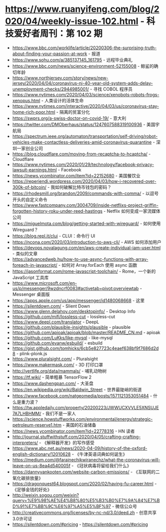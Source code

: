 # https://www.ruanyifeng.com/blog/2020/04/weekly-issue-102.html - 科技爱好者周刊：第 102 期

- https://www.bbc.com/worklife/article/20200306-the-surprising-truth-about-finding-your-passion-at-work - 报道
- https://www.sohu.com/a/385137145_161795 - 远程毕业典礼
- https://www.bbc.com/news/science-environment-52155008 - 鲸鲨的确切年龄
- https://www.northjersey.com/story/news/new-jersey/2020/04/04/coronavirus-nj-40-year-old-system-adds-delay-unemployment-checks/2944985001/ - 寻找 COBOL 程序员
- https://www.nytimes.com/2020/04/03/science/xenobots-robots-frogs-xenopus.html - 人类设计的活体生命
- https://www.nytimes.com/interactive/2020/04/03/us/coronavirus-stay-home-rich-poor.html - 隔离的贫富分化
- https://swprs.org/a-swiss-doctor-on-covid-19/ - 意大利
- https://twitter.com/DMOberhaus/status/1247607588319100936 - 美国宇航局
- https://spectrum.ieee.org/automaton/transportation/self-driving/robot-vehicles-make-contactless-deliveries-amid-coronavirus-quarantine - 深圳一家创业公司
- https://blog.cloudflare.com/moving-from-recaptcha-to-hcaptcha/ - Cloudflare
- https://www.nytimes.com/2020/01/29/technology/facebook-privacy-lawsuit-earnings.html - Facebook
- https://news.ycombinator.com/item?id=22152680 - 美国餐饮业
- https://reperiendi.wordpress.com/2020/04/03/how-i-recovered-over-300k-of-bitcoin/ - 我如何破解比特币钱包的密码？
- https://rhodesmill.org/brandon/2009/commands-with-comma/ - 以逗号开头的自定义命令
- https://www.fastcompany.com/3004709/inside-netflixs-project-griffin-forgotten-history-roku-under-reed-hastings - Netflix 如何变成一家流媒体公司
- https://miguelmota.com/blog/getting-started-with-wireguard/ - 如何使用 Wireguard？
- https://blog.repl.it/clui - CLUI：命令行 UI
- https://ncona.com/2020/03/introduction-to-aws-cli/ - AWS 如何添加用户
- https://devops.novalagung.com/en/aws-create-individual-iam-user.html - 类似的文章
- https://advancedweb.hu/how-to-use-async-functions-with-array-foreach-in-javascript/ - 如何对 Array.forEach 使用 async 函数
- https://jasonformat.com/rome-javascript-toolchain/ - Rome，一个新的 JavaScript 工具库
- https://www.microsoft.com/en-us/p/messenger/9wzdncrf0083#activetab=pivot:overviewtab - Messenger 桌面版
- https://apps.apple.com/us/app/messenger/id1480068668 - 这里
- https://silentdown.com/ - Slient Down
- https://www.glenn.delahoy.com/desktopinfo/ - Desktop Info
- https://github.com/mifi/lossless-cut - lossless-cut
- https://www.deepl.com/translator - DeepL
- https://github.com/plausible-insights/plausible - plausible
- https://github.com/apioak/apioak/blob/master/README_CN.md - apioak
- https://github.com/LuKks/like-mysql - like-mysql
- https://github.com/evanw/esbuild/ - esbuild
- https://gist.github.com/tomhicks/6cb5e827723c4eaef638bf9f7686d2d8 - plink-plonk.js
- https://www.pluralsight.com/ - Pluralsight
- https://www.makermask.com/ - 3D 打印口罩
- http://vertlife.org/data/mammals/ - 哺乳动物树
- https://tf.wiki/ - 简单粗暴 TensorFlow 2
- https://www.dashengpan.com/ - 大圣盘
- https://en.wikipedia.org/wiki/Baldwin_Street - 世界最陡峭的街道
- https://www.facebook.com/natgeomedia/posts/1571121353051484 - 什么是重力波？
- https://tw.appledaily.com/property/20200223/JWWUCXVVLE5XNSUJE7A7LHBHMM/ - 我们不是一家人
- https://science.howstuffworks.com/environmental/energy/strategic-petroleum-reserve1.htm - 美国的石油储备
- https://news.ycombinator.com/item?id=22778316 - HN 读者
- http://journal.stuffwithstuff.com/2020/04/05/crafting-crafting-interpreters/ - 《解释器开发》的写作感受
- https://www.abc.net.au/news/2020-04-09/history-of-the-oxford-english-dictionary/12010628 - 《牛津英语词典如何诞生》
- https://medium.com/@farainechikwiranechz/what-the-coronavirus-will-leave-on-us-8ea4d540005f - 《冠状病毒将留给我们什么》
- https://dannyvankooten.com/website-carbon-emissions/ - 《互联网的二氧化碳排放量》
- https://dragonquest64.blogspot.com/2020/02/having-fu-career.html - 《足够金钱的好处》
- http://weixin.sogou.com/weixin?query=%E9%98%AE%E4%B8%80%E5%B3%B0%E7%9A%84%E7%BD%91%E7%BB%9C%E6%97%A5%E5%BF%97 - 微信公众号
- http://creativecommons.org/licenses/by-nc-nd/3.0/deed.zh - 创意共享3.0许可证
- https://silentdown.com/#pricing - https://silentdown.com/#pricing